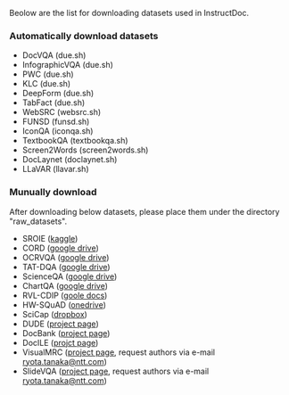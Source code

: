 Beolow are the list for downloading datasets used in InstructDoc.
### Automatically download datasets
- DocVQA (due.sh)
- InfographicVQA (due.sh)
- PWC (due.sh)
- KLC (due.sh)
- DeepForm (due.sh)
- TabFact (due.sh)
- WebSRC (websrc.sh)
- FUNSD (funsd.sh)
- IconQA (iconqa.sh)
- TextbookQA (textbookqa.sh)
- Screen2Words (screen2words.sh)
- DocLaynet (doclaynet.sh)
- LLaVAR (llavar.sh)

### Munually download 
After downloading below datasets, please place them under the directory "raw_datasets".
- SROIE ([kaggle](https://www.kaggle.com/datasets/urbikn/sroie-datasetv2))
- CORD ([google drive](https://drive.google.com/drive/folders/14OEWr86qotVBMAsWk7lymMytxn5u-kM6))
- OCRVQA ([google drive](https://drive.google.com/drive/folders/1_GYPY5UkUy7HIcR0zq3ZCFgeZN7BAfm_?usp=sharing))
- TAT-DQA ([google drive](https://drive.google.com/drive/folders/1SGpZyRWqycMd_dZim1ygvWhl5KdJYDR2))
- ScienceQA ([google drive](https://drive.google.com/drive/folders/1w8imCXWYn2LxajmGeGH_g5DaL2rabHev))
- ChartQA ([google drive](https://drive.google.com/file/d/17-aqtiq_KJ16PIGOp30W0y6OJNax6SVT/view))
- RVL-CDIP ([goole docs](https://docs.google.com/uc?id=0Bz1dfcnrpXM-MUt4cHNzUEFXcmc&export=download))
- HW-SQuAD ([onedrive](https://www.docvqa.org/datasets/benthamqa-and-hw-squad))
- SciCap ([dropbox](https://www.dropbox.com/s/t1sjqesl0pynaxo/scicap_data.zip?dl=0))
- DUDE ([project page](https://rrc.cvc.uab.es/?ch=23&com=introduction))
- DocBank ([project page](https://doc-analysis.github.io/docbank-page/index.html))
- DocILE ([projct page](https://docile.rossum.ai/))
- VisualMRC ([project page](https://github.com/nttmdlab-nlp/VisualMRC), request authors via e-mail ryota.tanaka@ntt.com)
- SlideVQA ([project page](https://github.com/nttmdlab-nlp/SlideVQA), request authors via e-mail ryota.tanaka@ntt.com)


